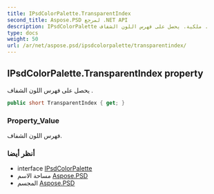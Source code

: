 ```yaml
---
title: IPsdColorPalette.TransparentIndex
second_title: Aspose.PSD لمرجع .NET API
description: IPsdColorPalette ملكية. يحصل على فهرس اللون الشفاف .
type: docs
weight: 50
url: /ar/net/aspose.psd/ipsdcolorpalette/transparentindex/
---
```

## IPsdColorPalette.TransparentIndex property

يحصل على فهرس اللون الشفاف .

```csharp
public short TransparentIndex { get; }
```

### Property_Value

فهرس اللون الشفاف.

### أنظر أيضا

* interface [IPsdColorPalette](../)
* مساحة الاسم [Aspose.PSD](../../ipsdcolorpalette/)
* المجسم [Aspose.PSD](../../../)


